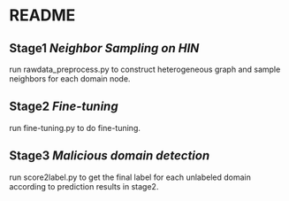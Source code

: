 # README



## Stage1 *Neighbor Sampling on HIN*

run rawdata_preprocess.py to construct heterogeneous graph and sample neighbors for each domain node.





## Stage2 *Fine-tuning*

run  fine-tuning.py to do fine-tuning.



## Stage3 *Malicious domain detection*

run score2label.py to get the final label for each unlabeled domain according to prediction results in stage2.